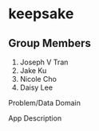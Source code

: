 # keepsake

## Group Members

1. Joseph V Tran
2. Jake Ku
3. Nicole Cho
4. Daisy Lee

Problem/Data Domain

App Description
